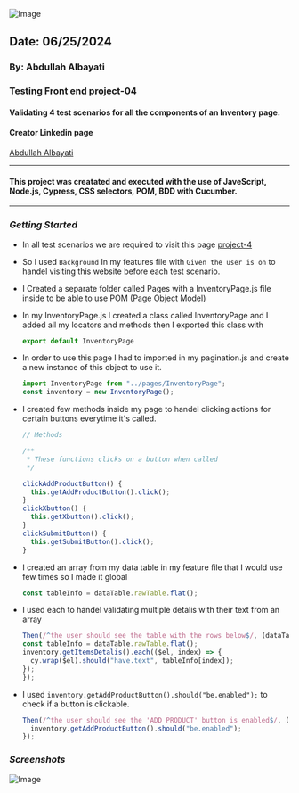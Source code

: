 ![Image](https://media.licdn.com/dms/image/C5112AQEi3UU4OEjOzA/article-cover_image-shrink_600_2000/0/1580304392113?e=2147483647&v=beta&t=p7dkkyO4guUHym_Ee-cizoYaqPPgu7IP9mjx3-pPXMU)

## Date: 06/25/2024

### By: Abdullah Albayati

### Testing Front end project-04

#### Validating 4 test scenarios for all the components of an Inventory page.

#### Creator Linkedin page

[Abdullah Albayati](https://www.linkedin.com/in/albayati-abdullah/)

---

#### This project was creatated and executed with the use of JaveScript, Node.js, Cypress, CSS selectors, POM, BDD with Cucumber.

---

### _Getting Started_

- In all test scenarios we are required to visit this page [project-4](https://www.techglobal-training.com/frontend/project-4)
- So I used `Background` In my features file with `Given the user is on` to handel visiting this website before each test scenario.
- I Created a separate folder called Pages with a InventoryPage.js file inside to be able to use POM (Page Object Model)
- In my InventoryPage.js I created a class called InventoryPage and I added all my locators and methods then I exported this class with
  ```JavaScript
  export default InventoryPage
  ```
- In order to use this page I had to imported in my pagination.js and create a new instance of this object to use it.
  ```JavaScript
  import InventoryPage from "../pages/InventoryPage";
  const inventory = new InventoryPage();
  ```
- I created few methods inside my page to handel clicking actions for certain buttons everytime it's called.

  ```JavaScript
  // Methods

  /**
   * These functions clicks on a button when called
   */

  clickAddProductButton() {
    this.getAddProductButton().click();
  }
  clickXbutton() {
    this.getXbutton().click();
  }
  clickSubmitButton() {
    this.getSubmitButton().click();
  }
  ```

- I created an array from my data table in my feature file that I would use few times so I made it global

  ```JavaScript
  const tableInfo = dataTable.rawTable.flat();
  ```

- I used each to handel validating multiple detalis with their text from an array

  ```JavaScript
  Then(/^the user should see the table with the rows below$/, (dataTable) => {
  const tableInfo = dataTable.rawTable.flat();
  inventory.getItemsDetalis().each(($el, index) => {
    cy.wrap($el).should("have.text", tableInfo[index]);
  });
  });
  ```

- I used `inventory.getAddProductButton().should("be.enabled");` to check if a button is clickable.
  ```JavaScript
  Then(/^the user should see the 'ADD PRODUCT' button is enabled$/, () => {
    inventory.getAddProductButton().should("be.enabled");
  });
  ```

### _Screenshots_

![Image](https://i.ibb.co/8smgnM4/Screenshot-2024-06-21-at-6-08-03-PM.png)
